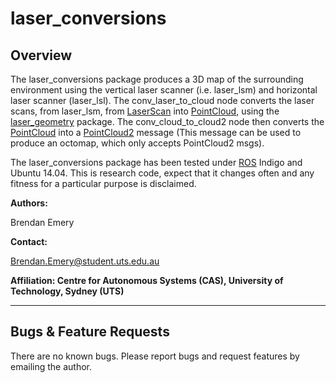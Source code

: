 # laser_conversions 

## Overview

The laser_conversions package produces a 3D map of the surrounding environment using the vertical laser scanner (i.e. laser_lsm) and horizontal laser scanner (laser_lsl). The conv_laser_to_cloud node converts the laser scans, from laser_lsm, from [LaserScan](http://docs.ros.org/api/sensor_msgs/html/msg/LaserScan.html) into [PointCloud], using the [laser_geometry](http://wiki.ros.org/laser_geometry) package. The conv_cloud_to_cloud2 node then converts the [PointCloud] into a [PointCloud2] message (This message can be used to produce an octomap, which only accepts PointCloud2 msgs).

The laser_conversions package has been tested under [ROS] Indigo and Ubuntu 14.04. This is research code, expect that it changes often and any fitness for a particular purpose is disclaimed.

**Authors:**

Brendan Emery

**Contact:** 

Brendan.Emery@student.uts.edu.au

**Affiliation: Centre for Autonomous Systems (CAS), University of Technology, Sydney (UTS)**

***
## Bugs & Feature Requests

There are no known bugs. Please report bugs and request features by emailing the author.

[ROS]: http://www.ros.org
[PointCloud]: http://docs.ros.org/api/sensor_msgs/html/msg/PointCloud.html
[PointCloud2]: http://docs.ros.org/api/sensor_msgs/html/msg/PointCloud2.html
